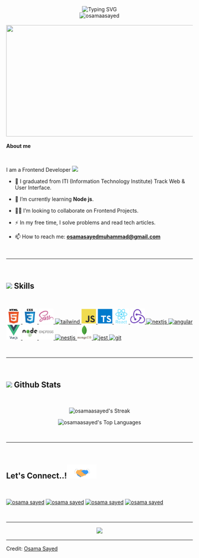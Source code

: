 <div align="center">
<img src="https://readme-typing-svg.demolab.com?font=Architects+Daughter&size=30&duration=4000&pause=1000&color=A5A5A5&center=true&vCenter=true&width=435&lines=Heyy%2C+Iam+Osama..%F0%9F%91%8B%F0%9F%8F%BB;Frontend+Developer%F0%9F%A5%B7%F0%9F%8F%BB" alt="Typing SVG" />
</div>

<div align="center">
<img src="https://komarev.com/ghpvc/?username=osamaasayed&label=Profile%20views&color=0e75b6&style=flat" alt="osamaasayed" />
</div>

<br>

<div align="center">
  <img src="https://cutewallpaper.org/25/animated-gif-wallpaper-anime/live-wallpaper-gojo-satoru-gif-live-wallpaper-gojo-satoru-gojo-wallpaper--discover-amp-share-gifs.gif" width="560" height="300"/>
</div>

**About me**

<br>

I am a Frontend Developer <img src="https://media.giphy.com/media/WUlplcMpOCEmTGBtBW/giphy.gif" width="30">

- 🔭 I graduated from ITI (Information Technology Institute) Track Web & User Interface.

- 🌱 I’m currently learning **Node js**.

- 🧑‍💻 I’m looking to collaborate on Frontend Projects.

- ⚡ In my free time, I solve problems and read tech articles.

- 📫 How to reach me: **osamasayedmuhammad@gmail.com**

<br/>

---

<br/>

## <img src="https://media2.giphy.com/media/QssGEmpkyEOhBCb7e1/giphy.gif?cid=ecf05e47a0n3gi1bfqntqmob8g9aid1oyj2wr3ds3mg700bl&rid=giphy.gif" width ="25"><b> Skills</b>

<br>

<p align="center">

<p align="left">

<a href="https://www.w3.org/html/" target="_blank" rel="noreferrer"> <img src="https://raw.githubusercontent.com/devicons/devicon/master/icons/html5/html5-original-wordmark.svg" alt="html5" width="40" height="40"/> </a> <a href="https://www.w3schools.com/css/" target="_blank" rel="noreferrer"> <img src="https://raw.githubusercontent.com/devicons/devicon/master/icons/css3/css3-original-wordmark.svg" alt="css3" width="40" height="40"/> </a> <a href="https://sass-lang.com" target="_blank" rel="noreferrer"> <img src="https://raw.githubusercontent.com/devicons/devicon/master/icons/sass/sass-original.svg" alt="sass" width="40" height="40"/> </a> <a href="https://tailwindcss.com/" target="_blank" rel="noreferrer"> <img src="https://www.vectorlogo.zone/logos/tailwindcss/tailwindcss-icon.svg" alt="tailwind" width="40" height="40"/> </a> <a href="https://developer.mozilla.org/en-US/docs/Web/JavaScript" target="_blank" rel="noreferrer"> <img src="https://raw.githubusercontent.com/devicons/devicon/master/icons/javascript/javascript-original.svg" alt="javascript" width="40" height="40"/> </a> <a href="https://www.typescriptlang.org/" target="_blank" rel="noreferrer"> <img src="https://raw.githubusercontent.com/devicons/devicon/master/icons/typescript/typescript-original.svg" alt="typescript" width="40" height="40"/> </a> <a href="https://reactjs.org/" target="_blank" rel="noreferrer"> <img src="https://raw.githubusercontent.com/devicons/devicon/master/icons/react/react-original-wordmark.svg" alt="react" width="40" height="40"/> </a> <a href="https://redux.js.org" target="_blank" rel="noreferrer"> <img src="https://raw.githubusercontent.com/devicons/devicon/master/icons/redux/redux-original.svg" alt="redux" width="40" height="40"/> </a> <a href="https://nextjs.org/" target="_blank" rel="noreferrer"> <img src="https://cdn.worldvectorlogo.com/logos/nextjs-2.svg" alt="nextjs" width="40" height="40"/> </a> <a href="https://angular.io" target="_blank" rel="noreferrer"> <img src="https://angular.io/assets/images/logos/angular/angular.svg" alt="angular" width="40" height="40"/> </a> <a href="https://vuejs.org/" target="_blank" rel="noreferrer"> <img src="https://raw.githubusercontent.com/devicons/devicon/master/icons/vuejs/vuejs-original-wordmark.svg" alt="vuejs" width="40" height="40"/> </a> <a href="https://nodejs.org" target="_blank" rel="noreferrer"> <img src="https://raw.githubusercontent.com/devicons/devicon/master/icons/nodejs/nodejs-original-wordmark.svg" alt="nodejs" width="40" height="40"/> </a> <a href="https://expressjs.com" target="_blank" rel="noreferrer"> <img src="https://raw.githubusercontent.com/devicons/devicon/master/icons/express/express-original-wordmark.svg" alt="express" width="40" height="40"/> </a> <a href="https://nestjs.com/" target="_blank" rel="noreferrer"> <img src="https://nestjs.com/logo-small-gradient.d792062c.svg" alt="nestjs" width="40" height="40"/> </a> <a href="https://www.mongodb.com/" target="_blank" rel="noreferrer"> <img src="https://raw.githubusercontent.com/devicons/devicon/master/icons/mongodb/mongodb-original-wordmark.svg" alt="mongodb" width="40" height="40"/> </a> <a href="https://jestjs.io" target="_blank" rel="noreferrer"> <img src="https://www.vectorlogo.zone/logos/jestjsio/jestjsio-icon.svg" alt="jest" width="40" height="40"/> </a> <a href="https://git-scm.com/" target="_blank" rel="noreferrer"> <img src="https://www.vectorlogo.zone/logos/git-scm/git-scm-icon.svg" alt="git" width="40" height="40"/> </a>

  </p>

</p>

<br/>

---

<br>

## <img src="https://media.giphy.com/media/iY8CRBdQXODJSCERIr/giphy.gif" width="35"><b> Github Stats </b>

<br>

<div align="center">

![osamaasayed's Streak](https://github-readme-streak-stats.herokuapp.com/?user=osamaasayed&theme=tokyonight&hide_border=true)

![osamaasayed's Top Languages](https://github-readme-stats.vercel.app/api/top-langs/?username=osamaasayed&theme=tokyonight&show_icons=true&hide_border=true&layout=compact)

</a>
</div>

<br>

---

<br/>

## <b> Let's Connect..!</b><img src="https://github.com/0xAbdulKhalid/0xAbdulKhalid/raw/main/assets/mdImages/handshake.gif" width ="80">

<br>
<div align='left'>

<p align="left">
<a href="https://www.linkedin.com/in/osama-sayed-mohamed/" target="_blank"><img align="center" src="https://raw.githubusercontent.com/rahuldkjain/github-profile-readme-generator/master/src/images/icons/Social/linked-in-alt.svg" alt="osama sayed" height="30" width="40" /></a>
<a href="https://www.facebook.com/OsamaSayedMohamed99/" target="_blank"><img align="center" src="https://raw.githubusercontent.com/rahuldkjain/github-profile-readme-generator/master/src/images/icons/Social/facebook.svg" alt="osama sayed" height="30" width="40" /></a>
<a href="https://www.instagram.com/osamaa.sayed/" target="_blank"><img align="center" src="https://raw.githubusercontent.com/rahuldkjain/github-profile-readme-generator/master/src/images/icons/Social/instagram.svg" alt="osama sayed" height="30" width="40" /></a>
<a href="https://www.codewars.com/users/OsamaaSayed" target="_blank"><img align="center" src="https://cdn-1.webcatalog.io/catalog/codewars/codewars-icon-filled-256.png?v=1675595212775" alt="osama sayed" height="30"  /></a>
</p>
</div>

<br>

---

<!-- [![Readme Quotes](https://quotes-github-readme.vercel.app/api?type=horizontal&theme=dark)](https://github.com/piyushsuthar/github-readme-quotes) -->

<div align = "center" > 
  <img width="300px" src = "https://user-images.githubusercontent.com/90098467/236217374-c6f1b5cb-402c-431f-b160-5fa82b128b45.jpg" />
</div>

---

Credit: [Osama Sayed](https://github.com/OsamaaSayed)

